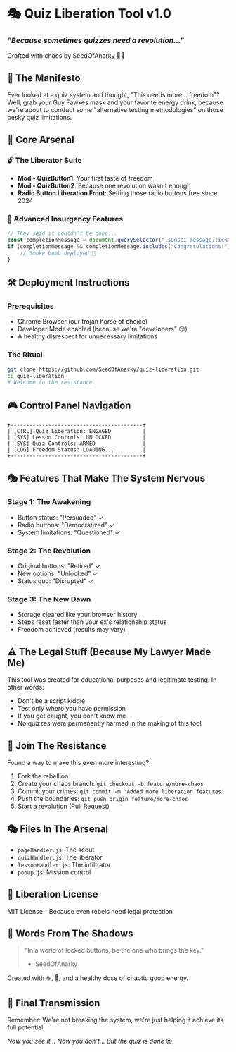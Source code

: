 # 🎭 Quiz Liberation Tool v1.0 
### _"Because sometimes quizzes need a revolution..."_
Crafted with chaos by SeedOfAnarky 🏴‍☠️

## 🌋 The Manifesto
Ever looked at a quiz system and thought, "This needs more... freedom"? Well, grab your Guy Fawkes mask and your favorite energy drink, because we're about to conduct some "alternative testing methodologies" on those pesky quiz limitations.

## 🎯 Core Arsenal

### 🔓 The Liberator Suite
- **Mod - QuizButton1**: Your first taste of freedom
- **Mod - QuizButton2**: Because one revolution wasn't enough
- **Radio Button Liberation Front**: Setting those radio buttons free since 2024

### 🧠 Advanced Insurgency Features
```javascript
// They said it couldn't be done...
const completionMessage = document.querySelector(".sensei-message.tick");
if (completionMessage && completionMessage.includes("Congratulations!")) {
    // Smoke bomb deployed 💨
}
```

## 🛠️ Deployment Instructions

### Prerequisites
- Chrome Browser (our trojan horse of choice)
- Developer Mode enabled (because we're "developers" 😏)
- A healthy disrespect for unnecessary limitations

### The Ritual
```bash
git clone https://github.com/SeedOfAnarky/quiz-liberation.git
cd quiz-liberation
# Welcome to the resistance
```

## 🎮 Control Panel Navigation
```
+------------------------------------------+
| [CTRL] Quiz Liberation: ENGAGED          |
| [SYS] Lesson Controls: UNLOCKED          |
| [SYS] Quiz Controls: ARMED               |
| [LOG] Freedom Status: LOADING...         |
+------------------------------------------+
```

## 🎭 Features That Make The System Nervous

### Stage 1: The Awakening
- Button status: "Persuaded" ✓
- Radio buttons: "Democratized" ✓
- System limitations: "Questioned" ✓

### Stage 2: The Revolution
- Original buttons: "Retired" ✓
- New options: "Unlocked" ✓
- Status quo: "Disrupted" ✓

### Stage 3: The New Dawn
- Storage cleared like your browser history
- Steps reset faster than your ex's relationship status
- Freedom achieved (results may vary)

## ⚠️ The Legal Stuff (Because My Lawyer Made Me)
This tool was created for educational purposes and legitimate testing. In other words:
- Don't be a script kiddie
- Test only where you have permission
- If you get caught, you don't know me
- No quizzes were permanently harmed in the making of this tool

## 🤝 Join The Resistance
Found a way to make this even more interesting?
1. Fork the rebellion
2. Create your chaos branch: `git checkout -b feature/more-chaos`
3. Commit your crimes: `git commit -m 'Added more liberation features'`
4. Push the boundaries: `git push origin feature/more-chaos`
5. Start a revolution (Pull Request)

## 🎭 Files In The Arsenal
- `pageHandler.js`: The scout
- `quizHandler.js`: The liberator
- `lessonHandler.js`: The infiltrator
- `popup.js`: Mission control

## 📜 Liberation License
MIT License - Because even rebels need legal protection

## 🌟 Words From The Shadows
> "In a world of locked buttons, be the one who brings the key."
> - SeedOfAnarky

Created with ☕, 🎵, and a healthy dose of chaotic good energy.

## 🔮 Final Transmission
Remember: We're not breaking the system, we're just helping it achieve its full potential. 

_Now you see it..._
_Now you don't..._
_But the quiz is done_ 😉
